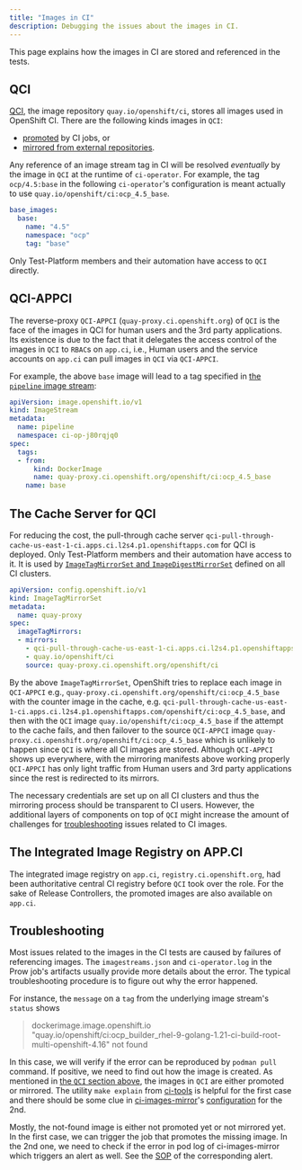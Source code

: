 ```yaml
---
title: "Images in CI"
description: Debugging the issues about the images in CI.
---
```


This page explains how the images in CI are stored and referenced in the tests.

## QCI

[QCI](/docs/how-tos/use-registries-in-build-farm/#the-ci-image-repository-in-quayio-qci),
the image repository `quay.io/openshift/ci`, stores all images used in OpenShift CI.
There are the following kinds images in `QCI`:
- [promoted](/docs/architecture/ci-operator/#publishing-container-images) by CI jobs, or
- [mirrored from external repositories](/docs/how-tos/external-images/).

Any reference of an image stream tag in CI will be resolved _eventually_ by the image in `QCI` at the runtime of `ci-operator`.
For example, the tag `ocp/4.5:base` in the following `ci-operator`'s configuration
is meant actually to use `quay.io/openshift/ci:ocp_4.5_base`.

```yaml
base_images:
  base:
    name: "4.5"
    namespace: "ocp"
    tag: "base"
```

Only Test-Platform members and their automation have access to `QCI` directly.

## QCI-APPCI

The reverse-proxy `QCI-APPCI` (`quay-proxy.ci.openshift.org`)  of `QCI` is the face of the images in QCI for human users and the 3rd party applications.
Its existence is due to the fact that it delegates the access control of the images in `QCI` to `RBAC`s on `app.ci`, i.e.,
Human users and the service accounts on `app.ci` can pull images in `QCI` via `QCI-APPCI`.


For example, the above `base` image will lead to a tag specified in [the `pipeline` image stream](/docs/architecture/ci-operator/#referencing-images):

```yaml
apiVersion: image.openshift.io/v1
kind: ImageStream
metadata:
  name: pipeline
  namespace: ci-op-j80rqjq0
spec:
  tags:
  - from:
      kind: DockerImage
      name: quay-proxy.ci.openshift.org/openshift/ci:ocp_4.5_base
    name: base
```

## The Cache Server for QCI

For reducing the cost, the pull-through cache server `qci-pull-through-cache-us-east-1-ci.apps.ci.l2s4.p1.openshiftapps.com` for QCI is deployed. Only Test-Platform members and their automation have access to it.
It is used by [`ImageTagMirrorSet` and `ImageDigestMirrorSet`](https://docs.openshift.com/container-platform/4.15/openshift_images/image-configuration.html#images-configuration-registry-mirror_image-configuration) defined on all CI clusters.

```yaml
apiVersion: config.openshift.io/v1
kind: ImageTagMirrorSet
metadata:
  name: quay-proxy
spec:
  imageTagMirrors:
  - mirrors:
    - qci-pull-through-cache-us-east-1-ci.apps.ci.l2s4.p1.openshiftapps.com/openshift/ci
    - quay.io/openshift/ci
    source: quay-proxy.ci.openshift.org/openshift/ci
```

By the above `ImageTagMirrorSet`, OpenShift tries to replace each image in `QCI-APPCI` e.g., `quay-proxy.ci.openshift.org/openshift/ci:ocp_4.5_base`
with the counter image in the cache, e.g. `qci-pull-through-cache-us-east-1-ci.apps.ci.l2s4.p1.openshiftapps.com/openshift/ci:ocp_4.5_base`,
and then with the `QCI` image `quay.io/openshift/ci:ocp_4.5_base` if the attempt to the cache fails, and then
failover to the source `QCI-APPCI` image `quay-proxy.ci.openshift.org/openshift/ci:ocp_4.5_base` which is unlikely to happen since
`QCI` is where all CI images are stored.
Although `QCI-APPCI` shows up everywhere, with the mirroring manifests above working properly `QCI-APPCI` has only light traffic
from Human users and 3rd party applications since the rest is redirected to its mirrors.

The necessary credentials are set up on all CI clusters and thus the mirroring process should be transparent to CI users.
However, the additional layers of components on top of `QCI` might increase the amount of challenges for [troubleshooting](/docs/internals/images-in-ci/#troubleshooting) issues related to CI images.


## The Integrated Image Registry on APP.CI

The integrated image registry on `app.ci`, `registry.ci.openshift.org`, had been authoritative central CI registry
before `QCI` took over the role.
For the sake of Release Controllers, the promoted images are also available on `app.ci`.


## Troubleshooting

Most issues related to the images in the CI tests are caused by failures of referencing images.
The `imagestreams.json` and `ci-operator.log` in the Prow job's artifacts usually provide more details about the error.
The typical troubleshooting procedure is to figure out why the error happened.

For instance, the `message` on a `tag` from the underlying image stream's `status` shows 

> dockerimage.image.openshift.io "quay.io/openshift/ci:ocp_builder_rhel-9-golang-1.21-ci-build-root-multi-openshift-4.16" not found

In this case, we will verify if the error can be reproduced by `podman pull` command.
If positive, we need to find out how the image is created.
As mentioned in [the `QCI` section above](/docs/internals/images-in-ci/#qci), the images in `QCI` are
either promoted or mirrored.
The utility `make explain` from [ci-tools](https://github.com/openshift/ci-tools/tree/master/cmd/promoted-image-governor#explain)
is helpful for the first case and there should be some clue in [ci-images-mirror](https://github.com/openshift/ci-tools/tree/master/cmd/ci-images-mirror)'s [configuration](https://github.com/openshift/release/blob/master/core-services/image-mirroring/_config.yaml)
for the 2nd.

Mostly, the not-found image is either not promoted yet or not mirrored yet.
In the first case, we can trigger the job that promotes the missing image.
In the 2nd one, we need to check if the error in pod log of ci-images-mirror which triggers an alert as well.
See the [SOP](https://github.com/openshift/release/blob/master/docs/dptp-triage-sop/misc.md#quay-io-image-mirroring-failures) of the corresponding alert.
